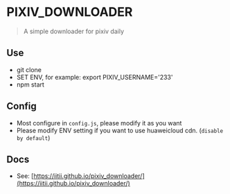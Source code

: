# PIXIV_DOWNLOADER
> A simple downloader for pixiv daily  

## Use

* git clone
* SET ENV, for example: export PIXIV_USERNAME='233'
* npm start

## Config

* Most configure in `config.js`, please modify it as you want
* Please modify ENV setting if you want to use huaweicloud cdn. (`disable by default`)

## Docs

* See: [https://iitii.github.io/pixiv_downloader/](https://iitii.github.io/pixiv_downloader/)
